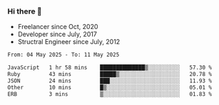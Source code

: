 ### Hi there 👋

- Freelancer since Oct, 2020
- Developer since July, 2017
- Structral Engineer since July, 2012

<!--START_SECTION:waka-->

```txt
From: 04 May 2025 - To: 11 May 2025

JavaScript   1 hr 58 mins    ██████████████▒░░░░░░░░░░   57.30 %
Ruby         43 mins         █████▒░░░░░░░░░░░░░░░░░░░   20.78 %
JSON         24 mins         ███░░░░░░░░░░░░░░░░░░░░░░   11.93 %
Other        10 mins         █▒░░░░░░░░░░░░░░░░░░░░░░░   05.01 %
ERB          3 mins          ▒░░░░░░░░░░░░░░░░░░░░░░░░   01.83 %
```

<!--END_SECTION:waka-->
